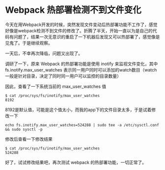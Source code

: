 # Webpack 热部署检测不到文件变化

今天在用Webpack开发的时候，突然发现文件变动后热部署功能不工作了，感觉好像是webpack检测不到文件的修改了。折腾了半天，开始一直以为是自己的代码有问题了，结果一次无意识的重启了一下机器后发现又可以热部署了，感觉像是见鬼了。于是继续观察。

一天后，不幸再次降临，问题又出现了。

调研了一下，原来 Webpack 的热部署功能是使用 inotify 来监视文件变化，其中 fs.inotify.max_user_watches 表示同一用户同时可以添加的watch数目（watch一般是针对目录，决定了同时同一用户可以监控的目录数量）

因此，查看了一下系统当前的 max_user_watches 值

``` shell
$ cat /proc/sys/fs/inotify/max_user_watches
8192
```

8192是默认值，可能是这个值太小，而我的app下的文件目录太多，于是试着修改一下

``` shell
echo fs.inotify.max_user_watches=524288 | sudo tee -a /etc/sysctl.conf && sudo sysctl -p
```

修改后查看一下修改结果

``` shell
$ cat /proc/sys/fs/inotify/max_user_watches
524288
```

好了，试试修改结果吧，再次测试 webpack 的热部署功能，一切正常了。
